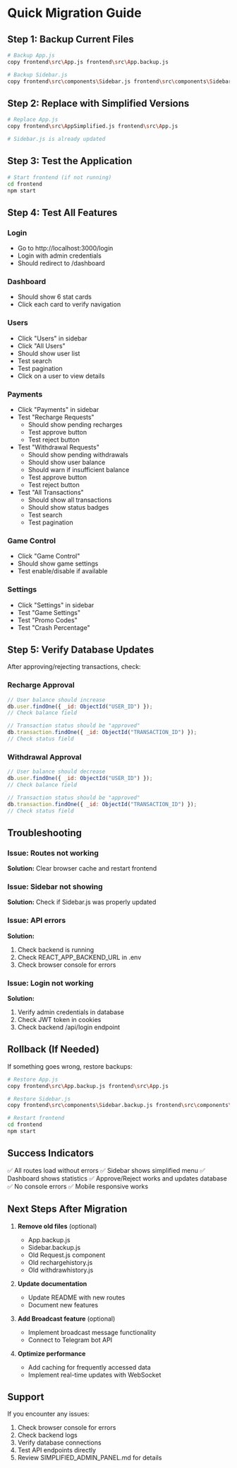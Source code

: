 # Quick Migration Guide

## Step 1: Backup Current Files

```bash
# Backup App.js
copy frontend\src\App.js frontend\src\App.backup.js

# Backup Sidebar.js
copy frontend\src\components\Sidebar.js frontend\src\components\Sidebar.backup.js
```

## Step 2: Replace with Simplified Versions

```bash
# Replace App.js
copy frontend\src\AppSimplified.js frontend\src\App.js

# Sidebar.js is already updated
```

## Step 3: Test the Application

```bash
# Start frontend (if not running)
cd frontend
npm start
```

## Step 4: Test All Features

### Login

- Go to http://localhost:3000/login
- Login with admin credentials
- Should redirect to /dashboard

### Dashboard

- Should show 6 stat cards
- Click each card to verify navigation

### Users

- Click "Users" in sidebar
- Click "All Users"
- Should show user list
- Test search
- Test pagination
- Click on a user to view details

### Payments

- Click "Payments" in sidebar
- Test "Recharge Requests"
  - Should show pending recharges
  - Test approve button
  - Test reject button
- Test "Withdrawal Requests"
  - Should show pending withdrawals
  - Should show user balance
  - Should warn if insufficient balance
  - Test approve button
  - Test reject button
- Test "All Transactions"
  - Should show all transactions
  - Should show status badges
  - Test search
  - Test pagination

### Game Control

- Click "Game Control"
- Should show game settings
- Test enable/disable if available

### Settings

- Click "Settings" in sidebar
- Test "Game Settings"
- Test "Promo Codes"
- Test "Crash Percentage"

## Step 5: Verify Database Updates

After approving/rejecting transactions, check:

### Recharge Approval

```javascript
// User balance should increase
db.user.findOne({ _id: ObjectId("USER_ID") });
// Check balance field

// Transaction status should be "approved"
db.transaction.findOne({ _id: ObjectId("TRANSACTION_ID") });
// Check status field
```

### Withdrawal Approval

```javascript
// User balance should decrease
db.user.findOne({ _id: ObjectId("USER_ID") });
// Check balance field

// Transaction status should be "approved"
db.transaction.findOne({ _id: ObjectId("TRANSACTION_ID") });
// Check status field
```

## Troubleshooting

### Issue: Routes not working

**Solution:** Clear browser cache and restart frontend

### Issue: Sidebar not showing

**Solution:** Check if Sidebar.js was properly updated

### Issue: API errors

**Solution:**

1. Check backend is running
2. Check REACT_APP_BACKEND_URL in .env
3. Check browser console for errors

### Issue: Login not working

**Solution:**

1. Verify admin credentials in database
2. Check JWT token in cookies
3. Check backend /api/login endpoint

## Rollback (If Needed)

If something goes wrong, restore backups:

```bash
# Restore App.js
copy frontend\src\App.backup.js frontend\src\App.js

# Restore Sidebar.js
copy frontend\src\components\Sidebar.backup.js frontend\src\components\Sidebar.js

# Restart frontend
cd frontend
npm start
```

## Success Indicators

✅ All routes load without errors
✅ Sidebar shows simplified menu
✅ Dashboard shows statistics
✅ Approve/Reject works and updates database
✅ No console errors
✅ Mobile responsive works

## Next Steps After Migration

1. **Remove old files** (optional)

   - App.backup.js
   - Sidebar.backup.js
   - Old Request.js component
   - Old rechargehistory.js
   - Old withdrawhistory.js

2. **Update documentation**

   - Update README with new routes
   - Document new features

3. **Add Broadcast feature** (optional)

   - Implement broadcast message functionality
   - Connect to Telegram bot API

4. **Optimize performance**
   - Add caching for frequently accessed data
   - Implement real-time updates with WebSocket

## Support

If you encounter any issues:

1. Check browser console for errors
2. Check backend logs
3. Verify database connections
4. Test API endpoints directly
5. Review SIMPLIFIED_ADMIN_PANEL.md for details
